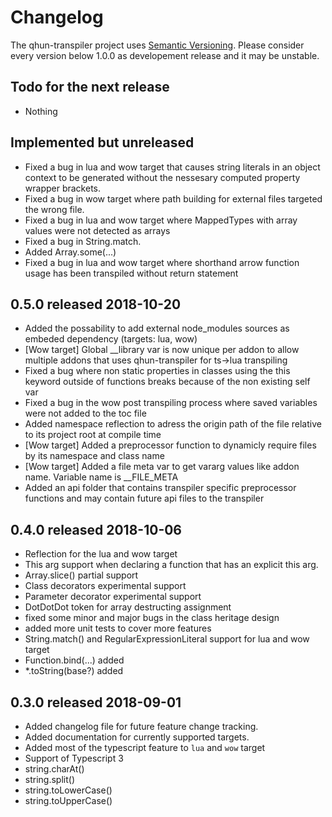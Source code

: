 # Changelog

The qhun-transpiler project uses [Semantic Versioning](https://semver.org/spec/v2.0.0.html). Please consider every version below 1.0.0 as developement release and it may be unstable.

## Todo for the next release

- Nothing

##  Implemented but unreleased

- Fixed a bug in lua and wow target that causes string literals in an object context to be generated without the nessesary computed property wrapper brackets.
- Fixed a bug in wow target where path building for external files targeted the wrong file.
- Fixed a bug in lua and wow target where MappedTypes with array values were not detected as arrays
- Fixed a bug in String.match.
- Added Array.some(...)
- Fixed a bug in lua and wow target where shorthand arrow function usage has been transpiled without return statement

##  **0.5.0** released 2018-10-20

- Added the possability to add external node_modules sources as embeded dependency (targets: lua, wow)
- [Wow target] Global __library var is now unique per addon to allow multiple addons that uses qhun-transpiler for ts->lua transpiling
- Fixed a bug where non static properties in classes using the this keyword outside of functions breaks because of the non existing self var
- Fixed a bug in the wow post transpiling process where saved variables were not added to the toc file
- Added namespace reflection to adress the origin path of the file relative to its project root at compile time
- [Wow target] Added a preprocessor function to dynamicly require files by its namespace and class name
- [Wow target] Added a file meta var to get vararg values like addon name. Variable name is __FILE_META
- Added an api folder that contains transpiler specific preprocessor functions and may contain future api files to the transpiler

## **0.4.0** released 2018-10-06

- Reflection for the lua and wow target
- This arg support when declaring a function that has an explicit this arg.
- Array.slice() partial support
- Class decorators experimental support
- Parameter decorator experimental support
- DotDotDot token for array destructing assignment
- fixed some minor and major bugs in the class heritage design
- added more unit tests to cover more features
- String.match() and RegularExpressionLiteral support for lua and wow target
- Function.bind(...) added
- *.toString(base?) added

## **0.3.0** released 2018-09-01

- Added changelog file for future feature change tracking.
- Added documentation for currently supported targets.
- Added most of the typescript feature to `lua` and `wow` target
- Support of Typescript 3
- string.charAt()
- string.split()
- string.toLowerCase()
- string.toUpperCase()